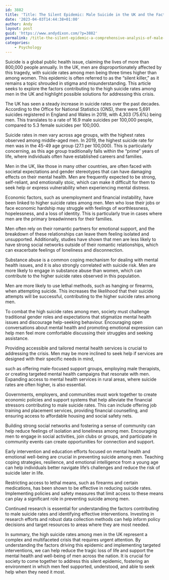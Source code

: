 ```yaml
---
id: 3882
title: 'Title: The Silent Epidemic: Male Suicide in the UK and the Factors Driving This Crisis'
date: '2023-04-03T14:44:38+01:00'
author: Andy
layout: post
guid: 'https://www.andydixon.com/?p=3882'
permalink: /title-the-silent-epidemic-a-comprehensive-analysis-of-male-suicide-rates-in-the-uk-and-the-factors-driving-this-crisis/
categories:
    - Psychology
---
```


Suicide is a global public health issue, claiming the lives of more than 800,000 people annually. In the UK, men are disproportionately affected by this tragedy, with suicide rates among men being three times higher than among women. This epidemic is often referred to as the “silent killer,” as it remains a topic shrouded in stigma and misunderstanding. This article seeks to explore the factors contributing to the high suicide rates among men in the UK and highlight possible solutions for addressing this crisis.

The UK has seen a steady increase in suicide rates over the past decades. According to the Office for National Statistics (ONS), there were 5,691 suicides registered in England and Wales in 2019, with 4,303 (75.6%) being men. This translates to a rate of 16.9 male suicides per 100,000 people, compared to 5.3 female suicides per 100,000.

Suicide rates in men vary across age groups, with the highest rates observed among middle-aged men. In 2019, the highest suicide rate for men was in the 45-49 age group (27.1 per 100,000). This is particularly concerning, as this age group traditionally falls within the “prime” years of life, where individuals often have established careers and families.

Men in the UK, like those in many other countries, are often faced with societal expectations and gender stereotypes that can have damaging effects on their mental health. Men are frequently expected to be strong, self-reliant, and emotionally stoic, which can make it difficult for them to seek help or express vulnerability when experiencing mental distress.

Economic factors, such as unemployment and financial instability, have been linked to higher suicide rates among men. Men who lose their jobs or face economic hardship may struggle with feelings of worthlessness, hopelessness, and a loss of identity. This is particularly true in cases where men are the primary breadwinners for their families.

Men often rely on their romantic partners for emotional support, and the breakdown of these relationships can leave them feeling isolated and unsupported. Additionally, studies have shown that men are less likely to have strong social networks outside of their romantic relationships, which can exacerbate feelings of loneliness and disconnection.

Substance abuse is a common coping mechanism for dealing with mental health issues, and it is also strongly correlated with suicide risk. Men are more likely to engage in substance abuse than women, which can contribute to the higher suicide rates observed in this population.

Men are more likely to use lethal methods, such as hanging or firearms, when attempting suicide. This increases the likelihood that their suicide attempts will be successful, contributing to the higher suicide rates among men.

To combat the high suicide rates among men, society must challenge traditional gender roles and expectations that stigmatize mental health issues and discourage help-seeking behaviour. Encouraging open conversations about mental health and promoting emotional expression can help men feel more comfortable discussing their struggles and seeking assistance.

Providing accessible and tailored mental health services is crucial to addressing the crisis. Men may be more inclined to seek help if services are designed with their specific needs in mind,

such as offering male-focused support groups, employing male therapists, or creating targeted mental health campaigns that resonate with men. Expanding access to mental health services in rural areas, where suicide rates are often higher, is also essential.

Governments, employers, and communities must work together to create economic policies and support systems that help alleviate the financial stressors contributing to male suicide rates. This can include offering job training and placement services, providing financial counselling, and ensuring access to affordable housing and social safety nets.

Building strong social networks and fostering a sense of community can help reduce feelings of isolation and loneliness among men. Encouraging men to engage in social activities, join clubs or groups, and participate in community events can create opportunities for connection and support.

Early intervention and education efforts focused on mental health and emotional well-being are crucial in preventing suicide among men. Teaching coping strategies, resilience, and emotional intelligence from a young age can help individuals better navigate life’s challenges and reduce the risk of suicide later in life.

Restricting access to lethal means, such as firearms and certain medications, has been shown to be effective in reducing suicide rates. Implementing policies and safety measures that limit access to these means can play a significant role in preventing suicide among men.

Continued research is essential for understanding the factors contributing to male suicide rates and identifying effective interventions. Investing in research efforts and robust data collection methods can help inform policy decisions and target resources to areas where they are most needed.

In summary, the high suicide rates among men in the UK represent a complex and multifaceted crisis that requires urgent attention. By understanding the factors driving this epidemic and implementing targeted interventions, we can help reduce the tragic loss of life and support the mental health and well-being of men across the nation. It is crucial for society to come together to address this silent epidemic, fostering an environment in which men feel supported, understood, and able to seek help when they need it most.